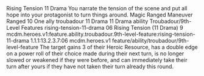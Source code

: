 <ability>
  <name>Rising Tension</name>
  <cost>11 Drama</cost>
  <flavor>You narrate the tension of the scene and put all hope into your protagonist to turn things around.</flavor>
  <keywords>
    <keyword>Magic</keyword>
    <keyword>Ranged</keyword>
  </keywords>
  <type>Maneuver</type>
  <distance>Ranged 10</distance>
  <target>One ally</target>
  <metadata>
    <class>troubadour</class>
    <cost>11 Drama</cost>
    <cost_amount>11</cost_amount>
    <cost_resource>Drama</cost_resource>
    <feature_type>ability</feature_type>
    <file_dpath>Troubadour/9th-Level Features</file_dpath>
    <item_id>rising-tension-11-drama</item_id>
    <item_index>06</item_index>
    <item_name>Rising Tension (11 Drama)</item_name>
    <level>9</level>
    <scc>mcdm.heroes.v1:feature.ability.troubadour.9th-level-feature:rising-tension-11-drama</scc>
    <scdc>1.1.1:13.2.3.7:06</scdc>
    <source>mcdm.heroes.v1</source>
    <type>feature/ability/troubadour/9th-level-feature</type>
  </metadata>
  <effects>
    <effect type="mundane">The target gains 3 of their Heroic Resource, has a double edge on a power roll of their choice made during their next turn, is no longer slowed or weakened if they were before, and can immediately take their turn after yours if they have not taken their turn already this round.</effect>
  </effects>
</ability>
